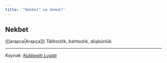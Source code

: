 ```yaml
---
title: '"Nekbet" ne demek?'
---
```


## Nekbet
([[arapca|Arapça]]) Tâlihsizlik, bahtsızlık, düşkünlük

---
*Kaynak: [Kubbealtı Lugatı](https://www.lugatim.com/s/Nikbet)*